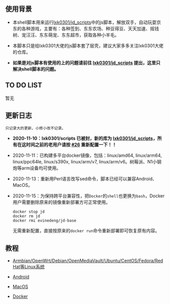 ## 使用背景

- 本shell脚本用来运行[lxk0301/jd_scripts](https://github.com/lxk0301/jd_scripts)中的js脚本，解放双手，自动玩耍京东的各种游戏，主要有：各种签到、东东农场、种豆得豆、天天加速、摇钱树、宠汪汪、东东萌宠、东东超市，获取各种小羊毛。

- 本脚本只是给lxk0301大佬的js脚本套了层壳，建议大家多多关注lxk0301大佬的仓库。

- **如果是对js脚本有使用的上的问题请前往 [lxk0301/jd_scripts](https://github.com/lxk0301/jd_scripts) 提出，这里只解决shell脚本的问题。**

## TO DO LIST

暂无

## 更新日志

    只记录大的更新，小修小改不记录。

- **2020-11-10：lxk0301/scripts 已被封，新的库为 [lxk0301/jd_scripts](https://github.com/lxk0301/jd_scripts)，所有在这时间之前的老用户请按 [#26](https://github.com/EvineDeng/jd-base/issues/26) 重新配置一下！！**

- 2020-11-11：已构建多平台docker镜像，包括：linux/amd64, linux/arm64, linux/ppc64le, linux/s390x, linux/arm/v7, linux/arm/v6。树莓派、N1小钢炮等arm设备均可使用。

- 2020-11-13：重新用Perl语言改写sed命令，脚本已经可以兼容Android、MacOS。

- 2020-11-15：为保持跨平台兼容性，把`Docker`的`shell`也更换为`bash`，Docker用户需要删除原来的镜像重新部署方可正常使用。
    ```
    docker stop jd
    docker rm jd 
    docker rmi evinedeng/jd-base
    ```
    无需重新配置，直接按原来的`docker run`命令重新部署即可恢复原有内容。

## 教程

- [Armbian/OpenWrt/Debian/OpenMediaVault/Ubuntu/CentOS/Fedora/RedHat等Linux系统](Linux系统直装)

- [Android](Android)

- [MacOS](MacOS)

- [Docker](Docker)
